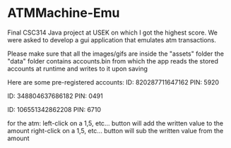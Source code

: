 # ATMMachine-Emu
Final CSC314 Java project at USEK on which I got the highest score. We were asked to develop a gui application that emulates atm transactions.

Please make sure that all the images/gifs are inside the "assets" folder
the "data" folder contains accounts.bin from which the app reads the stored accounts at runtime and writes to it upon saving

Here are some pre-registered accounts:
ID: 820287711647162
PIN: 5920

ID: 348804637686182
PIN: 0491

ID: 106551342862208
PIN: 6710

for the atm: 
left-click on a $1,$5, etc... button will add the written value to the amount
right-click on a $1,$5, etc... button will sub the written value from the amount